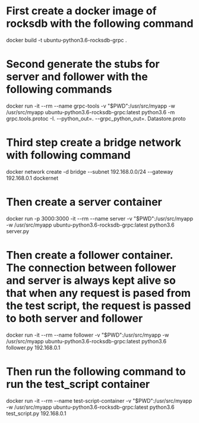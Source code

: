 # First create a docker image of rocksdb with the following command

docker build -t ubuntu-python3.6-rocksdb-grpc .

# Second generate the stubs for server and follower with the following commands

docker run -it --rm --name grpc-tools -v "$PWD":/usr/src/myapp -w /usr/src/myapp ubuntu-python3.6-rocksdb-grpc:latest python3.6 -m grpc.tools.protoc -I. --python_out=. --grpc_python_out=. Datastore.proto


# Third step create a bridge network with following command

docker network create -d bridge --subnet 192.168.0.0/24 --gateway 192.168.0.1 dockernet

# Then create a server container

docker run -p 3000:3000 -it --rm --name server -v "$PWD":/usr/src/myapp -w /usr/src/myapp ubuntu-python3.6-rocksdb-grpc:latest python3.6 server.py

# Then create a follower container. The connection between follower and server is always kept alive so that when any request is pased from the test script, the request is passed  to both server and follower

docker run -it --rm --name follower -v "$PWD":/usr/src/myapp -w /usr/src/myapp ubuntu-python3.6-rocksdb-grpc:latest python3.6 follower.py 192.168.0.1

# Then run the following command to run the test_script container

docker run -it --rm --name test-script-container -v "$PWD":/usr/src/myapp -w /usr/src/myapp ubuntu-python3.6-rocksdb-grpc:latest python3.6 test_script.py 192.168.0.1





